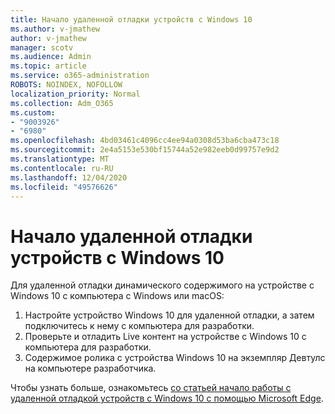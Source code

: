```yaml
---
title: Начало удаленной отладки устройств с Windows 10
ms.author: v-jmathew
author: v-jmathew
manager: scotv
ms.audience: Admin
ms.topic: article
ms.service: o365-administration
ROBOTS: NOINDEX, NOFOLLOW
localization_priority: Normal
ms.collection: Adm_O365
ms.custom:
- "9003926"
- "6980"
ms.openlocfilehash: 4bd03461c4096cc4ee94a0308d53ba6cba473c18
ms.sourcegitcommit: 2e4a5153e530bf15744a52e982eeb0d99757e9d2
ms.translationtype: MT
ms.contentlocale: ru-RU
ms.lasthandoff: 12/04/2020
ms.locfileid: "49576626"
---
```

# <a name="get-started-with-remotely-debugging-windows-10-devices"></a>Начало удаленной отладки устройств с Windows 10

Для удаленной отладки динамического содержимого на устройстве с Windows 10 с компьютера с Windows или macOS:

1. Настройте устройство Windows 10 для удаленной отладки, а затем подключитесь к нему с компьютера для разработки.
2. Проверьте и отладить Live контент на устройстве с Windows 10 с компьютера для разработки.
3. Содержимое ролика с устройства Windows 10 на экземпляр Девтулс на компьютере разработчика.

Чтобы узнать больше, ознакомьтесь [со статьей начало работы с удаленной отладкой устройств с Windows 10 с помощью Microsoft Edge](https://go.microsoft.com/fwlink/?linkid=2142172).
